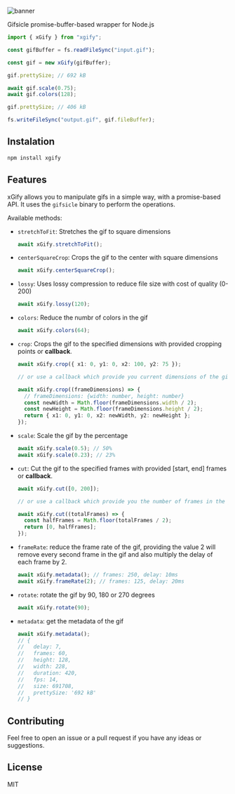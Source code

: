 ![banner](https://i.imgur.com/Zf9cQ7w.png)

Gifsicle promise-buffer-based wrapper for Node.js

```ts
import { xGify } from "xgify";

const gifBuffer = fs.readFileSync("input.gif");

const gif = new xGify(gifBuffer);

gif.prettySize; // 692 kB

await gif.scale(0.75);
await gif.colors(128);

gif.prettySize; // 406 kB

fs.writeFileSync("output.gif", gif.fileBuffer);
```

## Instalation

```sh
npm install xgify
```

## Features

xGify allows you to manipulate gifs in a simple way, with a promise-based API. It uses the `gifsicle` binary to perform the operations.

Available methods:

- `stretchToFit`: Stretches the gif to square dimensions
  ```ts
  await xGify.stretchToFit();
  ```
- `centerSquareCrop`: Crops the gif to the center with square dimensions
  ```ts
  await xGify.centerSquareCrop();
  ```
- `lossy`: Uses lossy compression to reduce file size with cost of quality (0-200)
  ```ts
  await xGify.lossy(120);
  ```
- `colors`: Reduce the numbr of colors in the gif
  ```ts
  await xGify.colors(64);
  ```
- `crop`: Crops the gif to the specified dimensions with provided cropping points or **callback**.

  ```ts
  await xGify.crop({ x1: 0, y1: 0, x2: 100, y2: 75 });

  // or use a callback which provide you current dimensions of the gif as arguemnt

  await xGify.crop((frameDimensions) => {
    // frameDimensions: {width: number, height: number}
    const newWidth = Math.floor(frameDimensions.width / 2);
    const newHeight = Math.floor(frameDimensions.height / 2);
    return { x1: 0, y1: 0, x2: newWidth, y2: newHeight };
  });
  ```

- `scale`: Scale the gif by the percentage
  ```ts
  await xGify.scale(0.5); // 50%
  await xGify.scale(0.23); // 23%
  ```
- `cut`: Cut the gif to the specified frames with provided [start, end] frames or **callback**.

  ```ts
  await xGify.cut([0, 200]);

  // or use a callback which provide you the number of frames in the gif as arguemnt

  await xGify.cut((totalFrames) => {
    const halfFrames = Math.floor(totalFrames / 2);
    return [0, halfFrames];
  });
  ```

- `frameRate`: reduce the frame rate of the gif, providing the value 2 will remove every second frame in the gif and also multiply the delay of each frame by 2.

  ```ts
  await xGify.metadata(); // frames: 250, delay: 10ms
  await xGify.frameRate(2); // frames: 125, delay: 20ms
  ```

- `rotate`: rotate the gif by 90, 180 or 270 degrees
  ```ts
  await xGify.rotate(90);
  ```
- `metadata`: get the metadata of the gif
  ```ts
  await xGify.metadata();
  // {
  //   delay: 7,
  //   frames: 60,
  //   height: 128,
  //   width: 228,
  //   duration: 420,
  //   fps: 14,
  //   size: 691708,
  //   prettySize: '692 kB'
  // }
  ```

## Contributing

Feel free to open an issue or a pull request if you have any ideas or suggestions.

## License

MIT

